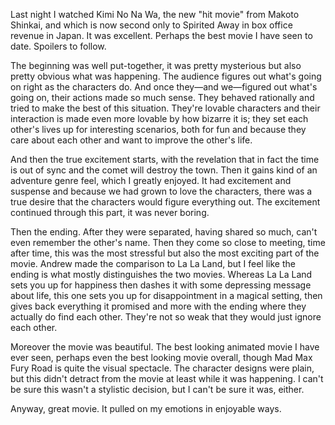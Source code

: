 Last night I watched Kimi No Na Wa, the new "hit movie" from Makoto
Shinkai, and which is now second only to Spirited Away in box office
revenue in Japan. It was excellent. Perhaps the best movie I have seen
to date. Spoilers to follow.

The beginning was well put-together, it was pretty mysterious but also
pretty obvious what was happening. The audience figures out what's going
on right as the characters do. And once they—and we—figured out what's
going on, their actions made so much sense. They behaved rationally and
tried to make the best of this situation. They're lovable characters and
their interaction is made even more lovable by how bizarre it is; they
set each other's lives up for interesting scenarios, both for fun and
because they care about each other and want to improve the other's life.

And then the true excitement starts, with the revelation that in fact
the time is out of sync and the comet will destroy the town. Then it
gains kind of an adventure genre feel, which I greatly enjoyed. It had
excitement and suspense and because we had grown to love the characters,
there was a true desire that the characters would figure everything out.
The excitement continued through this part, it was never boring.

Then the ending. After they were separated, having shared so much, can't
even remember the other's name. Then they come so close to meeting, time
after time, this was the most stressful but also the most exciting part
of the movie. Andrew made the comparison to La La Land, but I feel like
the ending is what mostly distinguishes the two movies. Whereas La La
Land sets you up for happiness then dashes it with some depressing
message about life, this one sets you up for disappointment in a magical
setting, then gives back everything it promised and more with the ending
where they actually do find each other. They're not so weak that they
would just ignore each other.

Moreover the movie was beautiful. The best looking animated movie I have
ever seen, perhaps even the best looking movie overall, though Mad Max
Fury Road is quite the visual spectacle. The character designs were
plain, but this didn't detract from the movie at least while it was
happening. I can't be sure this wasn't a stylistic decision, but I can't
be sure it was, either.

Anyway, great movie. It pulled on my emotions in enjoyable ways.
